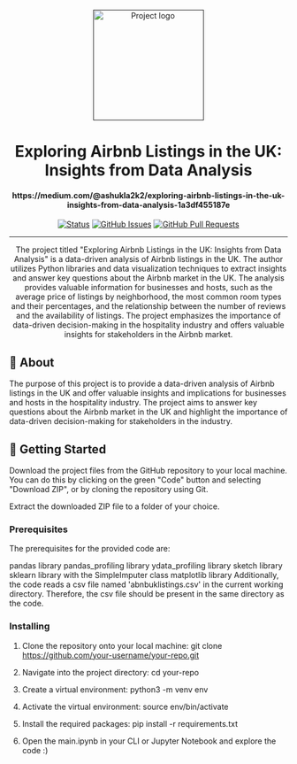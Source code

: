 <p align="center">
  <a href="" rel="noopener">
 <img width=200px height=200px src="https://i.imgur.com/6wj0hh6.jpg" alt="Project logo"></a>
</p>


<h1 align="center">Exploring Airbnb Listings in the UK: Insights from Data Analysis</h1>

<h4 align="center">https://medium.com/@ashukla2k2/exploring-airbnb-listings-in-the-uk-insights-from-data-analysis-1a3df455187e
</h4>



<div align="center">

[![Status](https://img.shields.io/badge/status-active-success.svg)]()
[![GitHub Issues](https://img.shields.io/github/issues/kylelobo/The-Documentation-Compendium.svg)](https://github.com/kylelobo/The-Documentation-Compendium/issues)
[![GitHub Pull Requests](https://img.shields.io/github/issues-pr/kylelobo/The-Documentation-Compendium.svg)](https://github.com/kylelobo/The-Documentation-Compendium/pulls)

</div>

---

<p align="center"> The project titled "Exploring Airbnb Listings in the UK: Insights from Data Analysis" is a data-driven analysis of Airbnb listings in the UK. The author utilizes Python libraries and data visualization techniques to extract insights and answer key questions about the Airbnb market in the UK. The analysis provides valuable information for businesses and hosts, such as the average price of listings by neighborhood, the most common room types and their percentages, and the relationship between the number of reviews and the availability of listings. The project emphasizes the importance of data-driven decision-making in the hospitality industry and offers valuable insights for stakeholders in the Airbnb market.
    <br> 
</p>



## 🧐 About <a name = "about"></a>

The purpose of this project is to provide a data-driven analysis of Airbnb listings in the UK and offer valuable insights and implications for businesses and hosts in the hospitality industry. The project aims to answer key questions about the Airbnb market in the UK and highlight the importance of data-driven decision-making for stakeholders in the industry.


## 🏁 Getting Started <a name = "getting_started"></a>

Download the project files from the GitHub repository to your local machine. You can do this by clicking on the green "Code" button and selecting "Download ZIP", or by cloning the repository using Git.

Extract the downloaded ZIP file to a folder of your choice.



### Prerequisites

The prerequisites for the provided code are:

pandas library
pandas_profiling library
ydata_profiling library
sketch library
sklearn library with the SimpleImputer class
matplotlib library
Additionally, the code reads a csv file named 'abnbuklistings.csv' in the current working directory. Therefore, the csv file should be present in the same directory as the code.



### Installing

1. Clone the repository onto your local machine: git clone https://github.com/your-username/your-repo.git

2. Navigate into the project directory: cd your-repo

3. Create a virtual environment: python3 -m venv env

4. Activate the virtual environment: source env/bin/activate

5. Install the required packages: pip install -r requirements.txt

6. Open the main.ipynb in your CLI or Jupyter Notebook and explore the code :)


